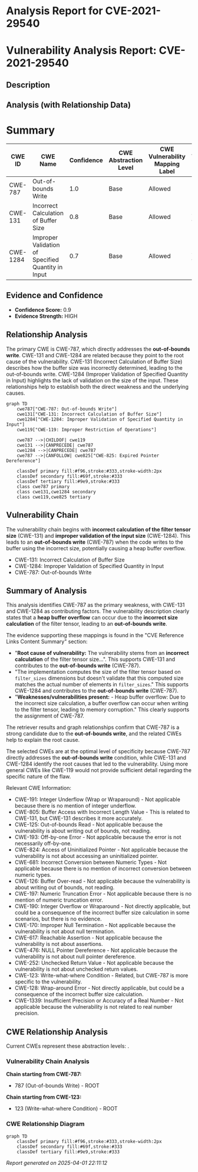 # Analysis Report for CVE-2021-29540

# Vulnerability Analysis Report: CVE-2021-29540

## Description



## Analysis (with Relationship Data)

# Summary
| CWE ID | CWE Name | Confidence | CWE Abstraction Level | CWE Vulnerability Mapping Label | CWE-Vulnerability Mapping Notes |
|---|---|---|---|---|---|
| CWE-787 | Out-of-bounds Write | 1.0 | Base | Allowed | Primary CWE |
| CWE-131 | Incorrect Calculation of Buffer Size | 0.8 | Base | Allowed | Secondary Candidate |
| CWE-1284 | Improper Validation of Specified Quantity in Input | 0.7 | Base | Allowed | Secondary Candidate |

## Evidence and Confidence

*   **Confidence Score:** 0.9
*   **Evidence Strength:** HIGH

## Relationship Analysis
The primary CWE is CWE-787, which directly addresses the **out-of-bounds write**. CWE-131 and CWE-1284 are related because they point to the root cause of the vulnerability. CWE-131 (Incorrect Calculation of Buffer Size) describes how the buffer size was incorrectly determined, leading to the out-of-bounds write. CWE-1284 (Improper Validation of Specified Quantity in Input) highlights the lack of validation on the size of the input. These relationships help to establish both the direct weakness and the underlying causes.

```mermaid
graph TD
    cwe787["CWE-787: Out-of-bounds Write"]
    cwe131["CWE-131: Incorrect Calculation of Buffer Size"]
    cwe1284["CWE-1284: Improper Validation of Specified Quantity in Input"]
    cwe119["CWE-119: Improper Restriction of Operations"]

    cwe787 -->|CHILDOF| cwe119
    cwe131 -->|CANPRECEDE| cwe787
    cwe1284 -->|CANPRECEDE| cwe787
    cwe787 -->|CANFOLLOW| cwe825["CWE-825: Expired Pointer Dereference"]

    classDef primary fill:#f96,stroke:#333,stroke-width:2px
    classDef secondary fill:#69f,stroke:#333
    classDef tertiary fill:#9e9,stroke:#333
    class cwe787 primary
    class cwe131,cwe1284 secondary
    class cwe119,cwe825 tertiary
```

## Vulnerability Chain
The vulnerability chain begins with **incorrect calculation of the filter tensor size** (CWE-131) and **improper validation of the input size** (CWE-1284). This leads to an **out-of-bounds write** (CWE-787) when the code writes to the buffer using the incorrect size, potentially causing a heap buffer overflow.
- CWE-131: Incorrect Calculation of Buffer Size
- CWE-1284: Improper Validation of Specified Quantity in Input
- CWE-787: Out-of-bounds Write

## Summary of Analysis
This analysis identifies CWE-787 as the primary weakness, with CWE-131 and CWE-1284 as contributing factors. The vulnerability description clearly states that a **heap buffer overflow** can occur due to the **incorrect size calculation** of the filter tensor, leading to an **out-of-bounds write**.

The evidence supporting these mappings is found in the "CVE Reference Links Content Summary" section:
- "**Root cause of vulnerability:** The vulnerability stems from an **incorrect calculation** of the filter tensor size...". This supports CWE-131 and contributes to the **out-of-bounds write** (CWE-787).
- "The implementation computes the size of the filter tensor based on `filter_sizes` dimensions but doesn't validate that this computed size matches the actual number of elements in `filter_sizes`." This supports CWE-1284 and contributes to the **out-of-bounds write** (CWE-787).
- "**Weaknesses/vulnerabilities present:** - Heap buffer overflow: Due to the incorrect size calculation, a buffer overflow can occur when writing to the filter tensor, leading to memory corruption." This clearly supports the assignment of CWE-787.

The retriever results and graph relationships confirm that CWE-787 is a strong candidate due to the **out-of-bounds write**, and the related CWEs help to explain the root cause.

The selected CWEs are at the optimal level of specificity because CWE-787 directly addresses the **out-of-bounds write** condition, while CWE-131 and CWE-1284 identify the root causes that led to the vulnerability. Using more general CWEs like CWE-119 would not provide sufficient detail regarding the specific nature of the flaw.

Relevant CWE Information:
- CWE-191: Integer Underflow (Wrap or Wraparound) - Not applicable because there is no mention of integer underflow.
- CWE-805: Buffer Access with Incorrect Length Value - This is related to CWE-131, but CWE-131 describes it more accurately.
- CWE-125: Out-of-bounds Read - Not applicable because the vulnerability is about writing out of bounds, not reading.
- CWE-193: Off-by-one Error - Not applicable because the error is not necessarily off-by-one.
- CWE-824: Access of Uninitialized Pointer - Not applicable because the vulnerability is not about accessing an uninitialized pointer.
- CWE-681: Incorrect Conversion between Numeric Types - Not applicable because there is no mention of incorrect conversion between numeric types.
- CWE-126: Buffer Over-read - Not applicable because the vulnerability is about writing out of bounds, not reading.
- CWE-197: Numeric Truncation Error - Not applicable because there is no mention of numeric truncation error.
- CWE-190: Integer Overflow or Wraparound - Not directly applicable, but could be a consequence of the incorrect buffer size calculation in some scenarios, but there is no evidence.
- CWE-170: Improper Null Termination - Not applicable because the vulnerability is not about null termination.
- CWE-617: Reachable Assertion - Not applicable because the vulnerability is not about assertions.
- CWE-476: NULL Pointer Dereference - Not applicable because the vulnerability is not about null pointer dereference.
- CWE-252: Unchecked Return Value - Not applicable because the vulnerability is not about unchecked return values.
- CWE-123: Write-what-where Condition - Related, but CWE-787 is more specific to the vulnerability.
- CWE-128: Wrap-around Error - Not directly applicable, but could be a consequence of the incorrect buffer size calculation.
- CWE-1339: Insufficient Precision or Accuracy of a Real Number - Not applicable because the vulnerability is not related to real number precision.


## CWE Relationship Analysis

Current CWEs represent these abstraction levels: .


### Vulnerability Chain Analysis

**Chain starting from CWE-787:**
- 787 (Out-of-bounds Write) - ROOT


**Chain starting from CWE-123:**
- 123 (Write-what-where Condition) - ROOT



### CWE Relationship Diagram

```mermaid
graph TD
    classDef primary fill:#f96,stroke:#333,stroke-width:2px
    classDef secondary fill:#69f,stroke:#333
    classDef tertiary fill:#9e9,stroke:#333
```



*Report generated on 2025-04-01 22:11:12*
